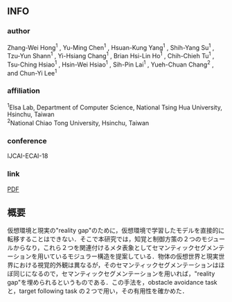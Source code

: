 ## INFO
### author
Zhang-Wei Hong<sup>1</sup>
, Yu-Ming Chen<sup>1</sup>
, Hsuan-Kung Yang<sup>1</sup>
, Shih-Yang Su<sup>1</sup>
, Tzu-Yun Shann<sup>1</sup>
, Yi-Hsiang Chang<sup>1</sup>
, Brian Hsi-Lin Ho<sup>1</sup>
, Chih-Chieh Tu<sup>1</sup>
, Tsu-Ching Hsiao<sup>1</sup>
, Hsin-Wei Hsiao<sup>1</sup>
, Sih-Pin Lai<sup>1</sup>
, Yueh-Chuan Chang<sup>2</sup>
, and Chun-Yi Lee<sup>1</sup>

### affiliation
<sup>1</sup>Elsa Lab, Department of Computer Science, National Tsing Hua University, Hsinchu, Taiwan<br>
<sup>2</sup>National Chiao Tong University, Hsinchu, Taiwan

### conference
IJCAI-ECAI-18

### link
[PDF](https://arxiv.org/abs/1802.00285)


## 概要
仮想環境と現実の"reality gap"のために，仮想環境で学習したモデルを直接的に転移することはできない．そこで本研究では，知覚と制御方策の２つのモジュールからなり，これら２つを関連付けるメタ表象としてセマンティックセグメンテーションを用いているモジュラー構造を提案している．物体の仮想世界と現実世界における視覚的外観は異なるが，そのセマンティックセグメンテーションはほぼ同じになるので，セマンティックセグメンテーションを用いれば，"reality gap"を埋められるというものである．この手法を，obstacle avoidance task と，target following task の２つで用い，その有用性を確かめた．